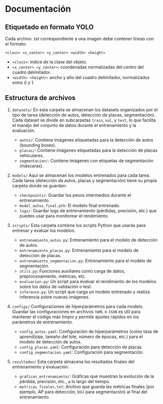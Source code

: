 # Documentación
## Etiquetado en formato YOLO

Cada archivo .txt correspondiente a una imagen debe contener líneas con el formato:
```
<class> <x_center> <y_center> <width> <height>
```
* `<class>`: índice de la clase del objeto.
* `<x_center> <y_center>`: coordenadas normalizadas del centro del cuadro delimitador.
* `<width> <height>`: ancho y alto del cuadro delimitador, normalizados entre 0 y 1.

## Estructura de archivos
1. `datasets/`
En esta carpeta se almacenan los datasets organizados por el tipo de tarea (detección de autos, detección de placas, segmentación). Cada dataset se divide en subcarpetas `train`, `val`, y `test`, lo que facilita el manejo del conjunto de datos durante el entrenamiento y la evaluación.
    * `autos/`: Contiene imágenes etiquetadas para la detección de autos (bounding boxes).
    * `placas/`: Contiene imágenes etiquetadas para la detección de placas vehiculares.
    * `segmentacion/`: Contiene imágenes con etiquetas de segmentación (máscaras).

2. `models/`
Aquí se almacenan los modelos entrenados para cada tarea. Cada tarea (detección de autos, placas y segmentación) tiene su propia carpeta donde se guardan:
    * `checkpoints/`: Guardar los pesos intermedios durante el entrenamiento.
    * `model_autos_final.pth`: El modelo final entrenado.
    * `logs/`: Guardar logs de entrenamiento (pérdidas, precisión, etc.) que puedes usar para monitorear el rendimiento.

3. `scripts/`
Esta carpeta contiene los scripts Python que usarás para entrenar y evaluar los modelos.
    * `entrenamiento_autos.py`: Entrenamiento para el modelo de detección de autos.
    * `entrenamiento_placas.py`: Entrenamiento para el modelo de detección de placas.
    * `entrenamiento_segmentacion.py`: Entrenamiento para el modelo de segmentación.
    * `utils.py`: Funciones auxiliares como carga de datos, preprocesamiento, métricas, etc.
    * `evaluacion.py`: Un script para evaluar el rendimiento de los modelos sobre los datos de validación o test.
    * `inference.py`: Un script que carga un modelo entrenado y realiza inferencia sobre nuevas imágenes.

4. `configs/`
Configuraciones de hiperparámetros para cada modelo. Guardar las configuraciones en archivos `YAML` o `JSON` es útil para mantener el código más limpio y permite ajustes rápidos en los parámetros de entrenamiento.
    * `config_autos.yaml`: Configuración de hiperparámetros (como tasa de aprendizaje, tamaño del lote, número de épocas, etc.) para el modelo de detección de autos.
    * `config_placas.yaml`: Configuración para detección de placas.
    * `config_segmentacion.yaml`: Configuración para segmentación.

5. `resultados/`
    Esta carpeta almacena los resultados finales del entrenamiento y evaluación.

    * `graficas_entrenamiento/`: Gráficas que muestran la evolución de la pérdida, precisión, etc., a lo largo del tiempo.
    * `metricas_finales.txt`: Archivo que guarda las métricas finales (por ejemplo, AP para detección, IoU para segmentación) al final del entrenamiento.